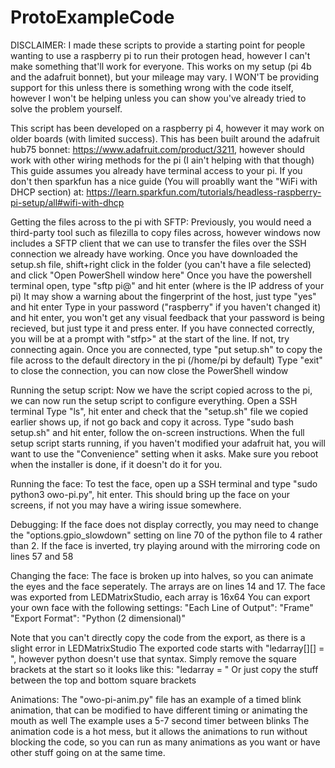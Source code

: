 # ProtoExampleCode

DISCLAIMER: 
I made these scripts to provide a starting point for people wanting to use a raspberry pi to run their protogen head, however I can't make something that'll work for everyone.
This works on my setup (pi 4b and the adafruit bonnet), but your mileage may vary.
I WON'T be providing support for this unless there is something wrong with the code itself, however I won't be helping unless you can show you've already tried to solve the problem yourself.

This script has been developed on a raspberry pi 4, however it may work on older boards (with limited success).
This has been built around the adafruit hub75 bonnet: https://www.adafruit.com/product/3211, however should work with other wiring methods for the pi (I ain't helping with that though)
This guide assumes you already have terminal access to your pi. If you don't then sparkfun has a nice guide (You will proablly want the "WiFi with DHCP section) at: https://learn.sparkfun.com/tutorials/headless-raspberry-pi-setup/all#wifi-with-dhcp

Getting the files across to the pi with SFTP:
  Previously, you would need a third-party tool such as filezilla to copy files across, however windows now includes a SFTP client that we can use to transfer the files over the SSH connection we already have working.
  Once you have downloaded the setup.sh file, shift+right click in the folder (you can't have a file selected) and click "Open PowerShell window here"
  Once you have the powershell terminal open, type "sftp pi@<IP>" and hit enter (where <IP> is the IP address of your pi)
  It may show a warning about the fingerprint of the host, just type "yes" and hit enter
  Type in your password ("raspberry" if you haven't changed it) and hit enter, you won't get any visual feedback that your password is being recieved, but just type it and press enter.
  If you have connected correctly, you will be at a prompt with "stfp>" at the start of the line. If not, try connecting again.
  Once you are connected, type "put setup.sh" to copy the file across to the default directory in the pi (/home/pi by default)
  Type "exit" to close the connection, you can now close the PowerShell window

Running the setup script:
  Now we have the script copied across to the pi, we can now run the setup script to configure everything.
  Open a SSH terminal
  Type "ls", hit enter and check that the "setup.sh" file we copied earlier shows up, if not go back and copy it across.
  Type "sudo bash setup.sh" and hit enter, follow the on-screen instructions.
  When the full setup script starts running, if you haven't modified your adafruit hat, you will want to use the "Convenience" setting when it asks.
  Make sure you reboot when the installer is done, if it doesn't do it for you.

Running the face:
  To test the face, open up a SSH terminal and type "sudo python3 owo-pi.py", hit enter.
  This should bring up the face on your screens, if not you may have a wiring issue somewhere.

Debugging:
  If the face does not display correctly, you may need to change the "options.gpio_slowdown" setting on line 70 of the python file to 4 rather than 2.
  If the face is inverted, try playing around with the mirroring code on lines 57 and 58

Changing the face:
  The face is broken up into halves, so you can animate the eyes and the face seperately.
  The arrays are on lines 14 and 17.
  The face was exported from LEDMatrixStudio, each array is 16x64
  You can export your own face with the following settings:
    "Each Line of Output": "Frame"
	"Export Format": "Python (2 dimensional)"
	
  Note that you can't directly copy the code from the export, as there is a slight error in LEDMatrixStudio
  The exported code starts with "ledarray[][] = ", however python doesn't use that syntax.
  Simply remove the square brackets at the start so it looks like this: "ledarray = "
  Or just copy the stuff between the top and bottom square brackets

Animations:
  The "owo-pi-anim.py" file has an example of a timed blink animation, that can be modified to have different timing or animating the mouth as well
  The example uses a 5-7 second timer between blinks
  The animation code is a hot mess, but it allows the animations to run without blocking the code, so you can run as many animations as you want or have other stuff going on at the same time.
